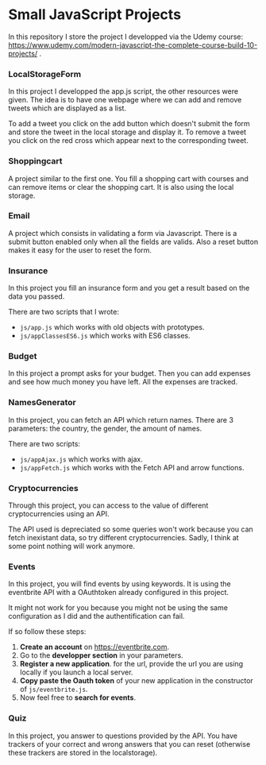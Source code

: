 # Small JavaScript Projects

In this repository I store the project I developped via the Udemy course: https://www.udemy.com/modern-javascript-the-complete-course-build-10-projects/ .

### LocalStorageForm
In this project I developped the app.js script, the other resources were given. The idea is to have one webpage where we can add and remove tweets which are displayed as a list.

To add a tweet you click on the add button which doesn't submit the form and store the tweet in the local storage and display it. To remove a tweet you click on the red cross which appear next to the corresponding tweet.

### Shoppingcart
A project similar to the first one. You fill a shopping cart with courses and can remove items or clear the shopping cart. It is also using the local storage.

### Email
A project which consists in validating a form via Javascript. There is a submit button enabled only when all the fields are valids. Also a reset button makes it easy for the user to reset the form.

### Insurance
In this project you fill an insurance form and you get a result based on the data you passed.

There are two scripts that I wrote:
- `js/app.js` which works with old objects with prototypes.
- `js/appClassesES6.js` which works with ES6 classes.

### Budget
In this project a prompt asks for your budget. Then you can add expenses and see how much money you have left.
All the expenses are tracked.

### NamesGenerator
In this project, you can fetch an API which return names. There are 3 parameters: the country, the gender, the amount of names.

There are two scripts:
- `js/appAjax.js` which works with ajax.
- `js/appFetch.js` which works with the Fetch API and arrow functions.

### Cryptocurrencies
Through this project, you can access to the value of different cryptocurrencies using an API.

The API used is depreciated so some queries won't work because you can fetch inexistant data, so try different cryptocurrencies. Sadly, I think at some point nothing will work anymore.

### Events
In this project, you will find events by using keywords. It is using the eventbrite API with a OAuthtoken already configured in this project.

It might not work for you because you might not be using the same configuration as I did and the authentification can fail.

If so follow these steps:
1. **Create an account** on https://eventbrite.com.
2. Go to the **developper section** in your parameters.
3. **Register a new application**. for the url, provide the url you are using locally if you launch a local server.
4. **Copy paste the Oauth token** of your new application in the constructor of `js/eventbrite.js`.
5. Now feel free to **search for events**.

### Quiz
In this project, you answer to questions provided by the API. You have trackers of your correct and wrong answers that you can reset (otherwise these trackers are stored in the localstorage).